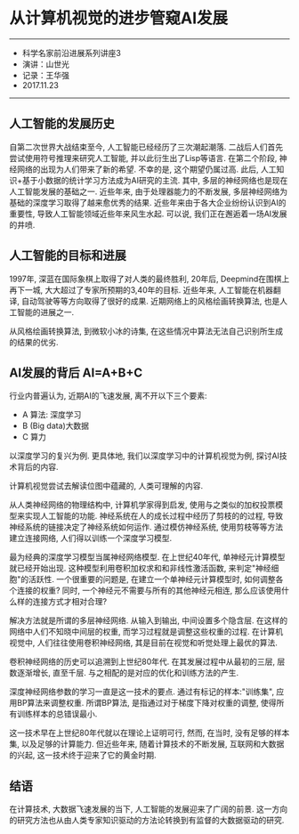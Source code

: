 # 从计算机视觉的进步管窥AI发展

***

* 科学名家前沿进展系列讲座3
* 演讲：山世光
* 记录：王华强
* 2017.11.23

***

## 人工智能的发展历史

自第二次世界大战结束至今, 人工智能已经经历了三次潮起潮落. 二战后人们首先尝试使用符号推理来研究人工智能, 并以此衍生出了Lisp等语言. 在第二个阶段, 神经网络的出现为人们带来了新的希望. 不幸的是, 这个期望仍属过高. 此后, 人工知识+基于小数据的统计学习方法成为AI研究的主流. 其中, 多层的神经网络也是现在人工智能发展的基础之一. 近些年来, 由于处理器能力的不断发展, 多层神经网络为基础的深度学习取得了越来愈优秀的结果. 近些年来由于各大企业纷纷认识到AI的重要性, 导致人工智能领域近些年来风生水起. 可以说, 我们正在邂逅着一场AI发展的井喷.

## 人工智能的目标和进展

1997年, 深蓝在国际象棋上取得了对人类的最终胜利, 20年后, Deepmind在围棋上再下一城, 大大超过了专家所预期的3,40年的目标. 近些年来, 人工智能在机器翻译, 自动驾驶等等方向取得了很好的成果. 近期网络上的风格绘画转换算法, 也是人工智能的进展之一.

从风格绘画转换算法, 到微软小冰的诗集, 在这些情况中算法无法自己识别所生成的结果的优劣. 

## AI发展的背后 AI=A+B+C

行业内普遍认为, 近期AI的飞速发展, 离不开以下三个要素:

* A 算法: 深度学习
* B (Big data)大数据
* C 算力

以深度学习的复兴为例. 更具体地, 我们以深度学习中的计算机视觉为例, 探讨AI技术背后的内容. 

计算机视觉尝试去解读位图中蕴藏的, 人类可理解的内容. 

从人类神经网络的物理结构中, 计算机学家得到启发, 使用与之类似的加权投票模型来实现人工智能的功能. 神经系统在人的成长过程中经历了剪枝的的过程, 导致神经系统的链接决定了神经系统如何运作. 通过模仿神经系统, 使用剪枝等等方法建立连接网络, 人们得以训练一个深度学习模型.

最为经典的深度学习模型当属神经网络模型. 在上世纪40年代, 单神经元计算模型就已经开始出现. 这种模型利用卷积加权求和和非线性激活函数, 来判定"神经细胞"的活跃性. 一个很重要的问题是, 在建立一个单神经元计算模型时, 如何调整各个连接的权重? 同时, 一个神经元不需要与所有的其他神经元相连, 那么应该使用什么样的连接方式才相对合理?

解决方法就是所谓的多层神经网络. 从输入到输出, 中间设置多个隐含层. 在这样的网络中人们不知晓中间层的权重, 而学习过程就是调整这些权重的过程. 在计算机视觉中, 人们往往使用卷积神经网络, 其是目前在视觉和听觉处理上最优的算法.

卷积神经网络的历史可以追溯到上世纪80年代. 在其发展过程中从最初的三层, 层数逐渐增长, 直至千层. 与之相配的是对应的优化和训练方法的产生. 

深度神经网络参数的学习一直是这一技术的要点. 通过有标记的样本:"训练集", 应用BP算法来调整权重. 所谓BP算法, 是指通过对于梯度下降对权重的调整, 使得所有训练样本的总错误最小.

这一技术早在上世纪80年代就以在理论上证明可行, 然而, 在当时, 没有足够的样本集, 以及足够的计算能力. 但近些年来, 随着计算技术的不断发展, 互联网和大数据的兴起, 这一技术终于迎来了它的黄金时期.

## 结语

在计算技术, 大数据飞速发展的当下, 人工智能的发展迎来了广阔的前景. 这一方向的研究方法也从由人类专家知识驱动的方法论转换到有监督的大数据驱动的研究.